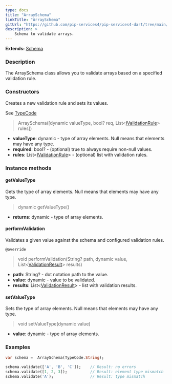 ```yaml
---
type: docs
title: "ArraySchema"
linkTitle: "ArraySchema"
gitUrl: "https://github.com/pip-services4/pip-services4-dart/tree/main/pip-services4-data-dart"
description: >
    Schema to validate arrays.
---
```


**Extends:** [Schema](../schema)

### Description

The ArraySchema class allows you to validate arrays based on a specified validation rule.

### Constructors
Creates a new validation rule and sets its values.

See [TypeCode](../../../../commons/convert/type_code)

> ArraySchema([dynamic valueType, bool? req, List<[IValidationRule](../ivalidation_rule)> rules])

- **valueType**: dynamic - type of array elements. Null means that elements may have any type.
- **required**: bool? - (optional) true to always require non-null values.
- **rules**: List<[IValidationRule](../ivalidation_rule)> - (optional) list with validation rules.

### Instance methods

#### getValueType
Gets the type of array elements.
Null means that elements may have any type.

> dynamic getValueType()

- **returns**: dynamic - type of array elements.


#### performValidation
Validates a given value against the schema and configured validation rules.

`@override`
> void performValidation(String? path, dynamic value, List<[ValidationResult](../validation_result)> results)

- **path**: String? - dot notation path to the value.
- **value**: dynamic - value to be validated.
- **results**: List<[ValidationResult](../validation_result)> - list with validation results.


#### setValueType
Sets the type of array elements.
Null means that elements may have any type.

> void setValueType(dynamic value)

- **value**: dynamic - type of array elements.

### Examples 
```dart
var schema =  ArraySchema(TypeCode.String);

schema.validate(['A', 'B', 'C']);    // Result: no errors
schema.validate([1, 2, 3]);          // Result: element type mismatch
schema.validate('A');                // Result: type mismatch         

```
